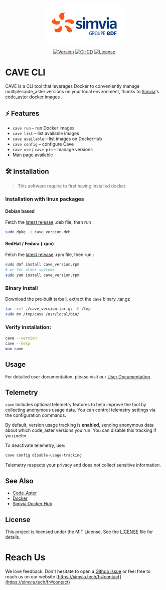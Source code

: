 <p align="center"><img src="assets/logo-simvia.svg" alt="Simvia Logo" width="50%" /></p>

<p align="center">
  <a href="https://github.com/simvia/cave/releases"><img src="https://img.shields.io/badge/version-0.1.0-blue" alt="Version" /></a>
  <a href="https://github.com/simvia-tech/cave/actions/workflows/pr.yml"><img src="https://github.com/simvia-tech/cave/actions/workflows/pr.yml/badge.svg" alt="CI-CD" /></a>
  <a href="./LICENSE"><img src="https://img.shields.io/badge/license-MIT-green" alt="License" /></a>
</p>

# CAVE CLI

CAVE is a CLI tool that leverages Docker to conveniently manage multiple code_aster versions on your local environment, thanks to [Simvia](https://simvia.tech)'s [code_aster docker images](https://hub.docker.com/r/simvia/code_aster) .

## ⚡ Features

- `cave run` – run Docker images
- `cave list` – list available images
- `cave available` – list images on DockerHub
- `cave config` – configure Cave
- `cave use` / `cave pin` – manage versions
- Man page available

## 🛠 Installation

> This software require to first having installed docker.

### Installation with linux packages

#### Debian based

Fetch the [latest release](https://github.com/simvia-tech/cave/releases) .deb file, then run :

```bash
sudo dpkg -i cave_version.deb
```

#### RedHat / Fedora (.rpm)

Fetch the [latest release](https://github.com/simvia-tech/cave/releases) .rpm file, then run :

```bash
sudo dnf install cave_version.rpm
# or for older systems
sudo yum install cave_version.rpm
```

### Binary install

Download the pre‑built tarball, extract the `cave` binary .tar.gz

```bash
tar -xzf ./cave_version.tar.gz -C /tmp
sudo mv /tmp/cave /usr/local/bin/
```

### Verify installation:

```bash
cave --version
cave --help
man cave
```

## Usage

For detailed user documentation, please visit our [User Documentation](https://github.com/simvia-tech/cave/blob/dev/docs/man.md).

## Telemetry 

`cave` includes optional telemetry features to help improve the tool by collecting anonymous usage data. You can control telemetry settings via the configuration commands.

By default, version usage tracking is **enabled**, sending anonymous data about which code_aster versions you run. You can disable this tracking if you prefer.

To deactivate telemetry, use:

```bash
cave config disable-usage-tracking
```
Telemetry respects your privacy and does not collect sensitive information.

## See Also

- [Code_Aster](https://www.code-aster.org)
- [Docker](https://www.docker.com)
- [Simvia Docker Hub](https://hub.docker.com/r/simvia/code_aster)

## License

This project is licensed under the MIT License. See the [LICENSE](LICENSE) file for details.

# Reach Us

We love feedback.
Don't hesitate to open a [Github issue](https://github.com/simvia-tech/cave/issues/new) or
feel free to reach us on our website [https://simvia.tech/fr#contact](https://simvia.tech/fr#contact)